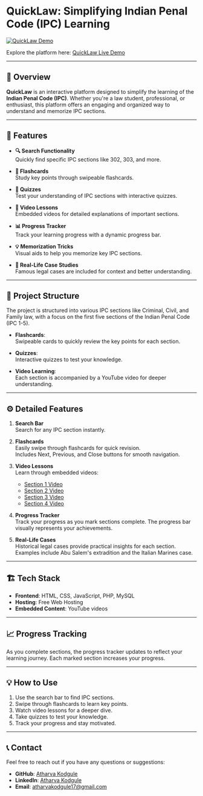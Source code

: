 # QuickLaw: Simplifying Indian Penal Code (IPC) Learning

[![QuickLaw Demo](https://img.shields.io/badge/QuickLaw-Demo-brightgreen)](https://quicklaw.freewebhostmost.com/)

Explore the platform here: [QuickLaw Live Demo](https://quicklaw.freewebhostmost.com/)

---

## 📖 Overview

**QuickLaw** is an interactive platform designed to simplify the learning of the **Indian Penal Code (IPC)**. Whether you're a law student, professional, or enthusiast, this platform offers an engaging and organized way to understand and memorize IPC sections.

---

## 🚀 Features

- **🔍 Search Functionality**  
  Quickly find specific IPC sections like 302, 303, and more.

- **📝 Flashcards**  
  Study key points through swipeable flashcards.

- **🧠 Quizzes**  
  Test your understanding of IPC sections with interactive quizzes.

- **🎥 Video Lessons**  
  Embedded videos for detailed explanations of important sections.

- **📊 Progress Tracker**  
  Track your learning progress with a dynamic progress bar.

- **💡 Memorization Tricks**  
  Visual aids to help you memorize key IPC sections.

- **📜 Real-Life Case Studies**  
  Famous legal cases are included for context and better understanding.

---

## 📂 Project Structure

The project is structured into various IPC sections like Criminal, Civil, and Family law, with a focus on the first five sections of the Indian Penal Code (IPC 1-5).

- **Flashcards**:  
  Swipeable cards to quickly review the key points for each section.

- **Quizzes**:  
  Interactive quizzes to test your knowledge.

- **Video Learning**:  
  Each section is accompanied by a YouTube video for deeper understanding.

---

## ⚙️ Detailed Features

1. **Search Bar**  
   Search for any IPC section instantly.

2. **Flashcards**  
   Easily swipe through flashcards for quick revision.  
   Includes Next, Previous, and Close buttons for smooth navigation.

3. **Video Lessons**  
   Learn through embedded videos:
   - [Section 1 Video](https://www.youtube.com/embed/OpCWkpBy7SY?si=xkZwHGlSeEhAyj6U)
   - [Section 2 Video](https://www.youtube.com/embed/KjHPKzAOv3U?si=lyR4Pwoiih5fFT3z)
   - [Section 3 Video](https://www.youtube.com/embed/7EkXxVrchSw?si=qrhGTRAOW_wt3zg1)
   - [Section 4 Video](https://www.youtube.com/embed/YmADtOExBP0?si=X4wuRr2b1302fZqG)

4. **Progress Tracker**  
   Track your progress as you mark sections complete. The progress bar visually represents your achievements.

5. **Real-Life Cases**  
   Historical legal cases provide practical insights for each section.  
   Examples include Abu Salem's extradition and the Italian Marines case.

---

## 🏗️ Tech Stack

- **Frontend**: HTML, CSS, JavaScript, PHP, MySQL  
- **Hosting**: Free Web Hosting  
- **Embedded Content**: YouTube videos

---

## 📈 Progress Tracking

As you complete sections, the progress tracker updates to reflect your learning journey. Each marked section increases your progress.

---

## 💡 How to Use

1. Use the search bar to find IPC sections.
2. Swipe through flashcards to learn key points.
3. Watch video lessons for a deeper dive.
4. Take quizzes to test your knowledge.
5. Track your progress and stay motivated.

---

## 📞 Contact

Feel free to reach out if you have any questions or suggestions:

- **GitHub**: [Atharva Kodgule](https://github.com/AtharvaKodgule)
- **LinkedIn**: [Atharva Kodgule](https://www.linkedin.com/in/atharva-kodgule)
- **Email**: atharvakodgule17@gmail.com
